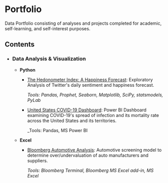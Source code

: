 # Portfolio
Data Portfolio consisting of analyses and projects completed for academic, self-learning, and self-interest purposes. 

## Contents

- ### Data Analysis & Visualization
                    
	- __Python__
		- [The Hedonometer Index: A Happiness Forecast](https://mdreck.github.io/hedonometer_index/): Exploratory Analysis of Twitter's daily sentiment and happiness forecast. 
			
			_Tools: Pandas, Prophet, Seaborn, Matplotlib, SciPy, statsmodels, PyLab_  
		
		- [United States COVID-19 Dashboard](https://mdreck.github.io/covid_analysis/): Power BI Dashboard examining COVID-19's spread of infection and its mortality rate across the United States and its territories.
		
			_Tools: Pandas, MS Power BI 
                    
	- __Excel__
		- [Bloomberg Automotive Analysis](https://mdreck.github.io/bloomberg_analysis/): Automotive screening model to determine over/undervaluation of auto manufacturers and suppliers. 
			
			_Tools: Bloomberg Terminal, Bloomberg MS Excel add-in, MS Excel_    		
